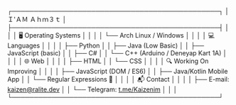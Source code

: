 ┌───────────────────────────────────────────────┐
│                Ｉ'ＡＭ  Ａｈｍ３ｔ              │
├───────────────────────────────────────────────┤
│                                               │
│  🖥️  Operating Systems                        │
│                                               │
│     └── Arch Linux / Windows                  │
│                                               │
│  💻  Languages                                │
│                                               │
│     ├── Python                                │
│     ├── Java (Low Basic)                      │
│     ├── JavaScript (basic)                    │
│     ├── C#                                    │
│     └── C++ (Arduino / Deneyap Kart 1A)       │
│                                               │
│  🌐  Web                                      │
│                                               │
│     ├── HTML                                  │
│     └── CSS                                   │
│                                               │
│  🔍  Working On Improving                     │
│                                               │
│     ├── JavaScript (DOM / ES6)                │
│     ├── Java/Kotlin Mobile App                │
│     └── Regular Expressions 🤯                │
│                                               │
│  📬  Contact                                  │
│                                               │
│     ├── E-mail:     kaizen@ralite.dev         │
│     └── Telegram:  [t.me/Kaizenim](https://t.me/Kaizenim) │
│                                               │
└───────────────────────────────────────────────┘
